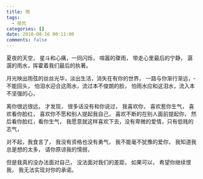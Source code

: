 ```yaml
---
title: 雨
tags:
  - 拾光
categories: []
date: 2010-08-16 00:11:00
comments: false
---
```


夏夜的天空，­
星斗和心痛，一同闪烁，­
喧嚣的骤雨，­
带走心里最后的宁静，­
潺潺的雨水，挥霍着我们最后的执著。­
<!-- more -->

月光映出雨弦的丝丝光华，淡出生活，消失在有你的世界，­
一路与你渐行渐远，­
不能回头，­
怕泪水迎合这雨水，流过本不俊朗的脸，­
怕雨水应和这泪水，流入本不坚强的心，­

离你很远很远，­
才发现，­
很多话没有和你说过，­
我喜欢你，­
喜欢惹你生气，­
喜欢看你脸红，­
喜欢你不愿和别人提起我自己，­
喜欢不断的在别人面前提起你，­
然后看你脸红，看你生气，­
我愿意就这样喜欢下去，没有卑微的爱情，只有低贱的志气，­

对不起，我食言了，­
我没有资格也没有勇气，­
我不能毫不犹豫的爱你，­
我知道我总是想的太多，­
请你原谅我的懦弱，­

但是我真的没办法面对自己，­
没法面对我们的差距，­
如果可以，­
希望你继续恨我，­
我无法实现对你的承诺。­
